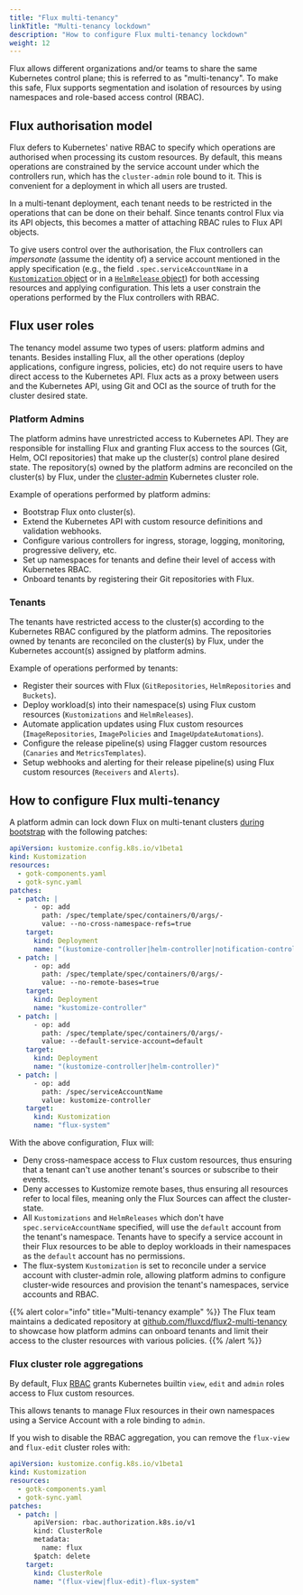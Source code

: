 ```yaml
---
title: "Flux multi-tenancy"
linkTitle: "Multi-tenancy lockdown"
description: "How to configure Flux multi-tenancy lockdown"
weight: 12
---
```


Flux allows different organizations and/or teams to share the same Kubernetes control plane; this is
referred to as "multi-tenancy". To make this safe, Flux supports segmentation and isolation of
resources by using namespaces and role-based access control (RBAC).

## Flux authorisation model

Flux defers to Kubernetes' native RBAC to specify which operations are authorised when processing
its custom resources. By default, this means operations are constrained by the
service account under which the controllers run, which has the `cluster-admin`
role bound to it. This is convenient for a deployment in which all users are trusted.

In a multi-tenant deployment, each tenant needs to be restricted in the operations that can be done
on their behalf. Since tenants control Flux via its API objects, this becomes a matter of attaching
RBAC rules to Flux API objects.

To give users control over the authorisation, the Flux controllers can _impersonate_ (assume the
identity of) a service account mentioned in the apply specification (e.g., the field
`.spec.serviceAccountName` in
a [`Kustomization` object](https://fluxcd.io/docs/components/kustomize/kustomization/#role-based-access-control)
or in a [`HelmRelease` object](https://fluxcd.io/docs/components/helm/helmreleases/#role-based-access-control))
for both accessing resources and applying configuration.
This lets a user constrain the operations performed by the Flux controllers with RBAC.

## Flux user roles

The tenancy model assume two types of users: platform admins and tenants.
Besides installing Flux, all the other operations (deploy applications, configure ingress, policies, etc)
do not require users to have direct access to the Kubernetes API. Flux acts as a proxy between users and
the Kubernetes API, using Git and OCI as the source of truth for the cluster desired state.

### Platform Admins

The platform admins have unrestricted access to Kubernetes API.
They are responsible for installing Flux and granting Flux
access to the sources (Git, Helm, OCI repositories) that make up the cluster(s) control plane desired state.
The repository(s) owned by the platform admins are reconciled on the cluster(s) by Flux, under
the [cluster-admin](https://kubernetes.io/docs/reference/access-authn-authz/rbac/#user-facing-roles)
Kubernetes cluster role.

Example of operations performed by platform admins:

- Bootstrap Flux onto cluster(s).
- Extend the Kubernetes API with custom resource definitions and validation webhooks.
- Configure various controllers for ingress, storage, logging, monitoring, progressive delivery, etc.
- Set up namespaces for tenants and define their level of access with Kubernetes RBAC.
- Onboard tenants by registering their Git repositories with Flux.

### Tenants

The tenants have restricted access to the cluster(s) according to the Kubernetes RBAC configured
by the platform admins. The repositories owned by tenants are reconciled on the cluster(s) by Flux,
under the Kubernetes account(s) assigned by platform admins.

Example of operations performed by tenants:

- Register their sources with Flux (`GitRepositories`, `HelmRepositories` and `Buckets`).
- Deploy workload(s) into their namespace(s) using Flux custom resources (`Kustomizations` and `HelmReleases`).
- Automate application updates using Flux custom resources (`ImageRepositories`, `ImagePolicies`
  and `ImageUpdateAutomations`).
- Configure the release pipeline(s) using Flagger custom resources (`Canaries` and `MetricsTemplates`).
- Setup webhooks and alerting for their release pipeline(s) using Flux custom resources (`Receivers` and `Alerts`).

## How to configure Flux multi-tenancy

A platform admin can lock down Flux on multi-tenant clusters [during bootstrap](_index.md) with the following patches:

```yaml
apiVersion: kustomize.config.k8s.io/v1beta1
kind: Kustomization
resources:
  - gotk-components.yaml
  - gotk-sync.yaml
patches:
  - patch: |
      - op: add
        path: /spec/template/spec/containers/0/args/-
        value: --no-cross-namespace-refs=true
    target:
      kind: Deployment
      name: "(kustomize-controller|helm-controller|notification-controller|image-reflector-controller|image-automation-controller)"
  - patch: |
      - op: add
        path: /spec/template/spec/containers/0/args/-
        value: --no-remote-bases=true
    target:
      kind: Deployment
      name: "kustomize-controller"
  - patch: |
      - op: add
        path: /spec/template/spec/containers/0/args/-
        value: --default-service-account=default
    target:
      kind: Deployment
      name: "(kustomize-controller|helm-controller)"
  - patch: |
      - op: add
        path: /spec/serviceAccountName
        value: kustomize-controller
    target:
      kind: Kustomization
      name: "flux-system"
```

With the above configuration, Flux will:

- Deny cross-namespace access to Flux custom resources, thus ensuring that a tenant can't use another tenant's sources
  or subscribe to their events.
- Deny accesses to Kustomize remote bases, thus ensuring all resources refer to local files, meaning only the Flux
  Sources can affect the cluster-state.
- All `Kustomizations` and `HelmReleases` which don't have `spec.serviceAccountName` specified, will use the `default`
  account from the tenant's namespace.
  Tenants have to specify a service account in their Flux resources to be able to deploy workloads in their namespaces
  as the `default` account has no permissions.
- The flux-system `Kustomization` is set to reconcile under a service account with cluster-admin role,
  allowing platform admins to configure cluster-wide resources and provision the tenant's namespaces, service accounts
  and RBAC.

{{% alert color="info" title="Multi-tenancy example" %}}
The Flux team maintains a dedicated repository
at [github.com/fluxcd/flux2-multi-tenancy](https://github.com/fluxcd/flux2-multi-tenancy)
to showcase how platform admins can onboard tenants
and limit their access to the cluster resources with various policies.
{{% /alert %}}

### Flux cluster role aggregations

By default, Flux [RBAC](/flux/security/#controller-permissions) grants Kubernetes builtin
`view`, `edit` and `admin` roles access to Flux custom resources.

This allows tenants to manage Flux resources in their own namespaces using a Service Account
with a role binding to `admin`.

If you wish to disable the RBAC aggregation, you can remove the `flux-view` and `flux-edit`
cluster roles with:

```yaml
apiVersion: kustomize.config.k8s.io/v1beta1
kind: Kustomization
resources:
  - gotk-components.yaml
  - gotk-sync.yaml
patches:
  - patch: |
      apiVersion: rbac.authorization.k8s.io/v1
      kind: ClusterRole
      metadata:
        name: flux
      $patch: delete
    target:
      kind: ClusterRole
      name: "(flux-view|flux-edit)-flux-system"
```
